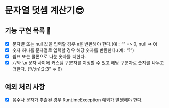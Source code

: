 # 문자열 덧셈 계산기😎

## 기능 구현 목록 👋

- [x] 문자열 또는 null 값을 입력할 경우 `0`을 반환해야 한다.(예 : “” => 0, null => 0)
- [x] 숫자 하나를 문자열로 입력할 경우 해당 숫자를 반환한다.(예 : “1”)
- [x] 쉼표 또는 콜론으로 나눈 숫자를 더한다.
- [x] `//`와 `\n` 문자 사이에 커스텀 구분자를 지정할 수 있고 해당 구분자로 숫자를 나누고 더한다. (“//;\n1;2;3” => 6)

## 예외 처리 사항

- [x] 음수나 문자가 추출된 경우 RuntimeException 예외가 발생해야 한다.
